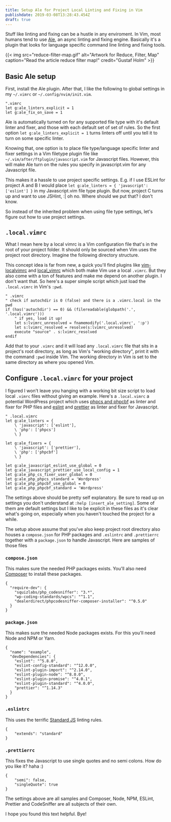 ```yaml
---
title: Setup Ale for Project Local Linting and Fixing in Vim
publishdate: 2019-03-08T13:28:43.454Z
draft: true
---
```


Stuff like linting and fixing can be a hustle in any enviroment. In
Vim, most humans tend to use [Ale](https://github.com/w0rp/ale), an async
linting and fixing engine. Basically it's a plugin that looks for language
specific command line linting and fixing tools.

{{< img src="reduce-filter-map.gif" alt="Artwork for Reduce, Filter, Map" caption="Read the article reduce filter map!" credit="Gustaf Holm" >}}


## Basic Ale setup

First, install the Ale plugin. After that, I like the following to global
settings in my `~/.vimrc` or `~/.config/nvim/init.vim`.

```
".vimrc
let g:ale_linters_explicit = 1
let g:ale_fix_on_save = 1
```

Ale is automatically turned on for any supported file type with it's default
linter and fixer, and those with each default set of set of rules. So the first option `let
g:ale_linters_explicit = 1` turns linters off until you tell it to turn on some
specific linter.

Knowing that, one option is to place file type/language specific linter and fixer
settings in a Vim filetype plugin file like
`~/.vim/after/ftplugin/javascript.vim` for Javascript files. However, this will
make Ale turn on the rules you specify in javascript.vim for any Javascript
file. 

This makes it a hassle to use project specific settings. E.g. if I use
ESLint for project A and B I would place `let g:ale_linters = { 'javascript':
['eslint'] }` in my Javascript.vim file type plugin. But now, project C turns up
and want to use JSHint, :| oh no. Where should we put that? I don't know.

So instead of the inherited problem when using file type settings, let's figure out
how to use project settings.

## `.local.vimrc`

What I mean here by a local vimrc is a Vim configuration file that's in the root
of your project folder. It should only be sourced when Vim uses the project root
directory. Imagine the following directory structure.

This concept idea is far from new, a quick you'll find plugins like
[vim-localvimrc](https://github.com/embear/vim-localvimrc) and
[local_vimrc](https://github.com/LucHermitte/local_vimrc) which both make Vim
use a local `.vimrc`. But they also come with a ton of features and make me
depend on another plugin. I don't want that. So here's a super simple script
which just load the `.local.vimrc` in Vim's `:pwd`.

```
" .vimrc
" check if autochdir is 0 (false) and there is a .vimrc.local in the pwd
if (has('autochdir') == 0) && (filereadable(globpath('.', '.local.vimrc')))
    " if yes, load it up!
    let s:lvimrc_unresolved = fnamemodify('.local.vimrc', ':p')
    let s:lvimrc_resolved = resolve(s:lvimrc_unresolved)
    execute "source" . s:lvimrc_resolved
endif
```

Add that to your `.vimrc` and it will load any `.local.vimrc` file that sits in
a project's root directory, as long as Vim's "working directory", print it with
the command `:pwd` inside Vim. The working directory in Vim is set to the same
directory as where you opened Vim.

## Configure `.local.vimrc` for your project

I figured I won't leave you hanging with a working bit size script to load local
`.vimrc` files without giving an example. Here's a `.local.vimrc` a potential
WordPress project which uses [phpcs and
phpcbf](https://github.com/squizlabs/PHP_CodeSniffer) as linter and fixer for
PHP files and [eslint](https://eslint.org/) and [prettier](https://prettier.io/)
as linter and fixer for Javascript.

```
" .local.vimrc
let g:ale_linters = { 
    \ 'javascript': ['eslint'], 
    \ 'php': ['phpcs'] 
    \ }

let g:ale_fixers = { 
    \ 'javascript': ['prettier'], 
    \ 'php': ['phpcbf']
    \ }

let g:ale_javascript_eslint_use_global = 0
let g:ale_javascript_prettier_use_local_config = 1
let g:ale_php_cs_fixer_user_global = 0
let g:ale_php_phpcs_standard = 'Wordpress'
let g:ale_php_phpcbf_use_global = 0
let g:ale_php_phpcbf_standard = 'Wordpress'
```

The settings above should be pretty self explanatory. Be sure to read up on
settings you don't understand at `:help [insert_ale_setting]`. Some of them are
default settings but I like to be explicit in these files as it's clear what's
going on, especially when you haven't touched the project for a while.

The setup above assume that you've also keep project root directory also houses
a `compose.json` for PHP packages and `.eslintrc` and `.prettierrc` together
with a `package.json` to handle Javascript. Here are samples of those files

### `compose.json`
This makes sure the needed PHP packages exists. You'll also need
[Composer](https://getcomposer.org/) to
install these packages.
```
{
  "require-dev": {
    "squizlabs/php_codesniffer": "3.*",
    "wp-coding-standards/wpcs": "^1.1",
    "dealerdirect/phpcodesniffer-composer-installer": "^0.5.0"
  }
}
```

### `package.json`
This makes sure the needed Node packages exists. For this you'll need Node and
NPM or Yarn.
```
{
  "name": "example",
  "devDependencies": {
    "eslint": "^5.8.0",
    "eslint-config-standard": "^12.0.0",
    "eslint-plugin-import": "^2.14.0",
    "eslint-plugin-node": "^8.0.0",
    "eslint-plugin-promise": "^4.0.1",
    "eslint-plugin-standard": "^4.0.0",
    "prettier": "^1.14.3"
  }
}

```

### `.eslintrc`
This uses the terrific [Standard JS](https://standardjs.com/) linting rules.
```
{
	"extends": "standard"
}
```

### `.prettierrc`
This fixes the Javascript to use single quotes and no semi colons. How do you
like it? haha :)
```
{
	"semi": false,
	"singleQuote": true
}
```

The settings above are all samples and Composer, Node, NPM, ESLint, Prettier and
CodeSniffer are all subjects of their own.

I hope you found this text helpful. Bye!
